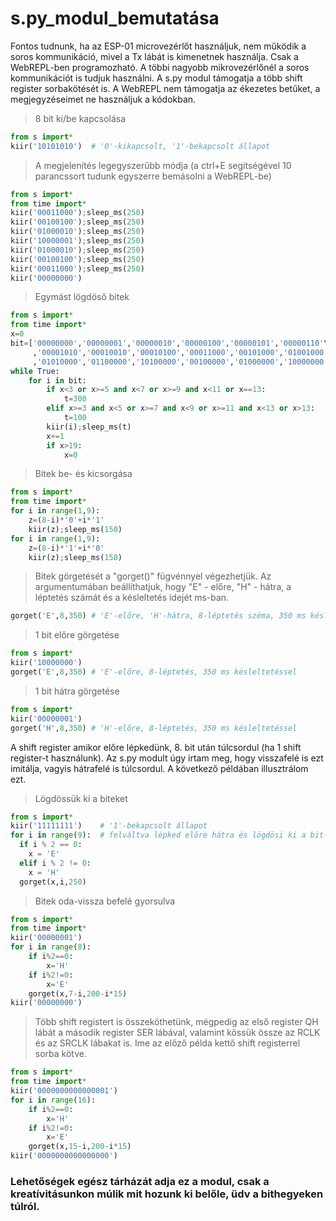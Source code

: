 # s.py_modul_bemutatása
Fontos tudnunk, ha az ESP-01 microvezérlőt használjuk, nem működik a soros kommunikáció, mivel a Tx lábát is kimenetnek használja. Csak a WebREPL-ben programozható. A többi nagyobb mikrovezérlőnél a soros kommunikációt is tudjuk használni. A s.py modul támogatja a több shift register sorbakötését is. A WebREPL nem támogatja az ékezetes betűket, a megjegyzéseimet ne használjuk a kódokban.

> 8 bit ki/be kapcsolása

```python
from s import*
kiir('10101010')  # '0'-kikapcsolt, '1'-bekapcsolt állapot
```
> A megjelenítés legegyszerűbb módja (a ctrl+E segitségével 10 parancssort tudunk egyszerre bemásolni a WebREPL-be)

```python
from s import*
from time import*
kiir('00011000');sleep_ms(250)
kiir('00100100');sleep_ms(250)
kiir('01000010');sleep_ms(250)
kiir('10000001');sleep_ms(250)
kiir('01000010');sleep_ms(250)
kiir('00100100');sleep_ms(250)
kiir('00011000');sleep_ms(250)
kiir('00000000')
```
> Egymást lögdöső bitek
```python
from s import*
from time import*
x=0
bit=['00000000','00000001','00000010','00000100','00000101','00000110'\
     ,'00001010','00010010','00010100','00011000','00101000','01001000'\
     ,'01010000','01100000','10100000','00100000','01000000','10000000']
while True:
    for i in bit:
        if x<3 or x>=5 and x<7 or x>=9 and x<11 or x==13:
            t=300
        elif x>=3 and x<5 or x>=7 and x<9 or x>=11 and x<13 or x>13:
            t=100
        kiir(i);sleep_ms(t)
        x+=1
        if x>19:
            x=0
```
> Bitek be- és kicsorgása

```python
from s import*
from time import*
for i in range(1,9):
    z=(8-i)*'0'+i*'1'
    kiir(z);sleep_ms(150)
for i in range(1,9):
    z=(8-i)*'1'+i*'0'
    kiir(z);sleep_ms(150)
```
> Bitek görgetését a "gorget()" fügvénnyel végezhetjük. Az argumentumában beállíthatjuk, hogy "E" - előre, "H" - hátra, a léptetés számát és a késleltetés idejét ms-ban.

```python
gorget('E',8,350) # 'E'-előre, 'H'-hátra, 8-léptetés széma, 350 ms késleltetés
```
> 1 bit előre görgetése

```python
from s import*
kiir('10000000')
gorget('E',8,350) # 'E'-előre, 8-léptetés, 350 ms késleltetéssel
```
> 1 bit hátra görgetése

```python
from s import*
kiir('00000001')
gorget('H',8,350) # 'H'-előre, 8-léptetés, 350 ms késleltetéssel
```
A shift register amikor előre lépkedünk, 8. bit után túlcsordul (ha 1 shift register-t használunk). Az s.py modult úgy írtam meg, hogy visszafelé is ezt imitálja, vagyis hátrafelé is túlcsordul. A következő példában illusztrálom ezt.

> Lögdössük ki a biteket

```python
from s import*
kiir('11111111')    # '1'-bekapcsolt állapot
for i in range(9):  # felváltva lépked előre hátra és lögdösi ki a bit-ket
  if i % 2 == 0:
    x = 'E'
  elif i % 2 != 0:
    x = 'H'
  gorget(x,i,250)
```
> Bitek oda-vissza befelé gyorsulva

```python
from s import*
from time import*
kiir('00000001')
for i in range(8):
    if i%2==0:
        x='H'
    if i%2!=0:
        x='E'
    gorget(x,7-i,200-i*15)
kiir('00000000')
```
> Több shift registert is összeköthetünk, mégpedig az első register QH lábát a második register SER lábával, valamint kössük össze az RCLK és az SRCLK lábakat is. Ime az előző példa kettő shift registerrel sorba kötve.

```python
from s import*
from time import*
kiir('0000000000000001')
for i in range(16):
    if i%2==0:
        x='H'
    if i%2!=0:
        x='E'
    gorget(x,15-i,200-i*15)
kiir('0000000000000000')
```

### Lehetőségek egész tárházát adja ez a modul, csak a kreatívitásunkon múlik mit hozunk ki belőle, üdv a bithegyeken túlról.
